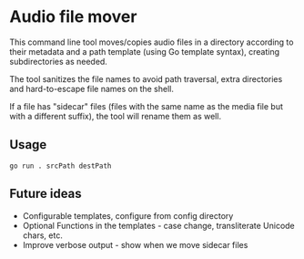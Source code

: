 # Audio file mover

This command line tool moves/copies audio files in a directory according
to their metadata and a path template (using Go template syntax), creating
subdirectories as needed.

The tool sanitizes the file names to avoid path traversal, extra
directories and hard-to-escape file names on the shell.

If a file has "sidecar" files (files with the same name as the media file
but with a different suffix), the tool will rename them as well.

## Usage

    go run . srcPath destPath


## Future ideas

- Configurable templates, configure from config directory
- Optional Functions in the templates - case change, transliterate Unicode
    chars, etc.
- Improve verbose output - show when we move sidecar files
